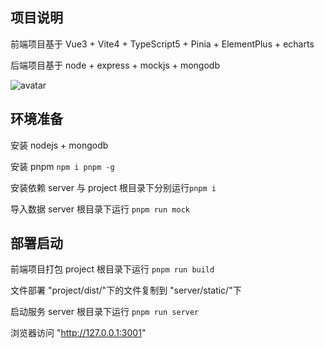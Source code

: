 ## 项目说明

前端项目基于 Vue3 + Vite4 + TypeScript5 + Pinia + ElementPlus + echarts

后端项目基于 node + express + mockjs + mongodb

![avatar](https://gitee.com/zhanghed/vue3-template-basics/raw/main/PixPin_2024-01-02_10-51-02.png)

## 环境准备

安装 nodejs + mongodb

安装 pnpm `npm i pnpm -g`

安装依赖 server 与 project 根目录下分别运行`pnpm i`

导入数据 server 根目录下运行 `pnpm run mock`

## 部署启动

前端项目打包 project 根目录下运行 `pnpm run build`

文件部署 "project/dist/"下的文件复制到 "server/static/"下

启动服务 server 根目录下运行 `pnpm run server`

浏览器访问 "http://127.0.0.1:3001"
